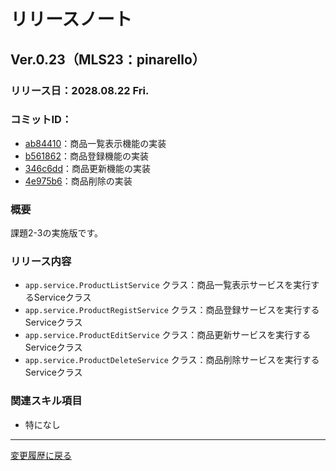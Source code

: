 # リリースノート

## Ver.0.23（MLS23：pinarello）

### リリース日：2028.08.22 Fri.

### コミットID：
  - [ab84410](https://github.com/612-teacher001/jbasic-bendingmachine/commit/ab84410)：商品一覧表示機能の実装
  - [b561862](https://github.com/612-teacher001/jbasic-bendingmachine/commit/b561862)：商品登録機能の実装
  - [346c6dd](https://github.com/612-teacher001/jbasic-bendingmachine/commit/346c6dd)：商品更新機能の実装
  - [4e975b6](https://github.com/612-teacher001/jbasic-bendingmachine/commit/4e975b6)：商品削除の実装


### 概要

課題2-3の実施版です。

### リリース内容

  - `app.service.ProductListService` クラス：商品一覧表示サービスを実行するServiceクラス
  - `app.service.ProductRegistService` クラス：商品登録サービスを実行するServiceクラス
  - `app.service.ProductEditService` クラス：商品更新サービスを実行するServiceクラス
  - `app.service.ProductDeleteService` クラス：商品削除サービスを実行するServiceクラス



### 関連スキル項目

  - 特になし

---

[変更履歴に戻る](../change.log.md)